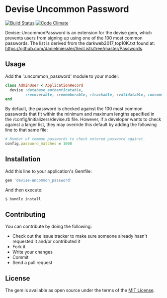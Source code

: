 # Devise Uncommon Password

[![Build Status](https://travis-ci.org/HCLarsen/devise-uncommon_password.svg?branch=master)](https://travis-ci.org/HCLarsen/devise-uncommon_password)
[![Code Climate](https://codeclimate.com/github/HCLarsen/devise-uncommon_password.svg)](https://codeclimate.com/github/HCLarsen/devise-uncommon_password)

Devise::UncommonPassword is an extension for the devise gem, which prevents users from signing up using one of the 100 most common passwords. The list is derived from the darkweb2017_top10K.txt found at: https://github.com/danielmiessler/SecLists/tree/master/Passwords.

## Usage

Add the ':uncommon_password' module to your model:

```ruby
class AdminUser < ApplicationRecord
  devise :database_authenticatable,
         :recoverable, :rememberable, :trackable, :validatable, :uncommon_password
end
```

By default, the password is checked against the 100 most common passwords that fit within the minimum and maximum lengths specified in the /config/initializers/devise.rb file. However, if a developer wants to check against a larger list, they may override this default by adding the following line to that same file:

```ruby
# Number of common passwords to check entered password against.
config.password_matches = 1000
```

## Installation
Add this line to your application's Gemfile:

```ruby
gem 'devise-uncommon_password'
```

And then execute:
```bash
$ bundle install
```

## Contributing

You can contribute by doing the following:

* Check out the issue tracker to make sure someone already hasn't requested it and/or contributed it
* Fork it
* Write your changes
* Commit
* Send a pull request

## License
The gem is available as open source under the terms of the [MIT License](http://opensource.org/licenses/MIT).
